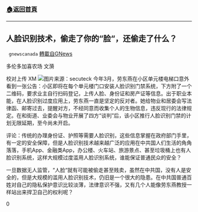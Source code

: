 ###  [:house:返回首頁](https://github.com/ourhimalayas/txt)
---

## 人脸识别技术，偷走了你的“脸“，还偷走了什么？
` gnewscanada` [轉載自GNews](https://gnews.org/zh-hans/557690/)

多伦多加喜农场 文漪

校对上传 XM
![](https://gnews-media-offload.s3.amazonaws.com/wp-content/uploads/2020/11/14042909/%E5%9B%BE%E7%89%871-21.jpg)图片来源：secuteck
今年3月，劳东燕在小区单元楼电梯口意外看到一张公告：小区即将在每个单元楼门口安装人脸识别门禁系统，下方附了一个二维码，要求业主自行扫码登记，上传人脸、身份证和房产证等信息。出于职业本能，在人脸识别过度应用上，劳东燕一直是坚定的反对者。她给物业和居委会写法律函、邮寄过去，提醒对方，不经同意而收集个人的生物信息，违反现行的法律规定。在和街道、业委会与物业开展了四方“谈判”后，该小区推行人脸识别门禁的计划无限延期，至今尚未开启。

评论：传统的办理身份证、护照等需要人脸识别，这些信息掌握在政府部门手里，有一定的安全保障，但是人脸识别技术越来越广泛的应用在中共国人们生活的角角落落，手机App、金融类App，办公楼、火车站、旅游景点、甚至垃圾桶上也有人脸识别系统，这样大规模过度滥用人脸识别系统，谁能保证普通民众的安全？

一旦数据无人监管，“人脸“就有可能被偷走甚至贱卖，虽然在中共国，没有人是安全的，但是大规模的滥用人脸识别技术，仍旧是一个很大的隐患。在中共国普通百姓对自己的隐私保护意识比较淡薄，法律意识不强，又有几个人能像劳东燕教授一样站出来捍卫自己的权利呢？

0
